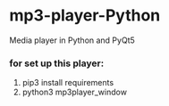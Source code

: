 # mp3-player-Python
Media player in Python and PyQt5


### for set up this player:
1. pip3 install requirements
2. python3 mp3player_window
